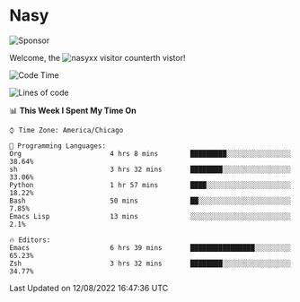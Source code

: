 # Nasy

<!--
<p align="center">
<img height="200" src="https://github-readme-stats.vercel.app/api?username=nasyxx&count_private=true&show_icons=true&theme=dracula&include_all_commits=true"/>
<img height="200" src="https://github-readme-stats.vercel.app/api/top-langs/?username=nasyxx&theme=dracula&hide=html,jupyter+notebook&count_private=true&show_icons=true"/>
</p>

  
----------------
-->

![Sponsor](https://img.shields.io/static/v1.svg?label=Sponsor&message=%E2%9D%A4&logo=GitHub&style=flat&color=pink)
 
Welcome, the ![nasyxx visitor counter](https://count.getloli.com/get/@nasyxx?theme=rule34)th vistor!
 
<!--START_SECTION:waka-->
![Code Time](http://img.shields.io/badge/Code%20Time-2%2C554%20hrs%2043%20mins-blue)

![Lines of code](https://img.shields.io/badge/From%20Hello%20World%20I%27ve%20Written-5%20Million%20lines%20of%20code-blue)

📊 **This Week I Spent My Time On** 

```text
⌚︎ Time Zone: America/Chicago

💬 Programming Languages: 
Org                      4 hrs 8 mins        █████████░░░░░░░░░░░░░░░░   38.64% 
sh                       3 hrs 32 mins       ████████░░░░░░░░░░░░░░░░░   33.06% 
Python                   1 hr 57 mins        ████░░░░░░░░░░░░░░░░░░░░░   18.22% 
Bash                     50 mins             ██░░░░░░░░░░░░░░░░░░░░░░░   7.85% 
Emacs Lisp               13 mins             ░░░░░░░░░░░░░░░░░░░░░░░░░   2.1%

🔥 Editors: 
Emacs                    6 hrs 39 mins       ████████████████░░░░░░░░░   65.23% 
Zsh                      3 hrs 32 mins       ████████░░░░░░░░░░░░░░░░░   34.77%

```


 Last Updated on 12/08/2022 16:47:36 UTC
<!--END_SECTION:waka-->

<!-- ![visitors](https://visitor-badge.laobi.icu/badge?page_id=nasyxx.nasyxx) -->
